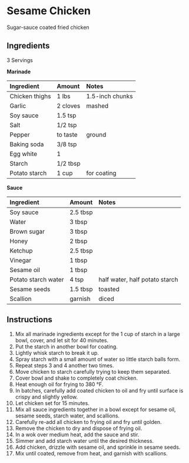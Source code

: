 Sesame Chicken
==============

Sugar-sauce coated fried chicken

Ingredients
-----------

3 Servings

**Marinade**

| Ingredient     | Amount   | Notes           |
|:---------------|:---------|:----------------|
| Chicken thighs | 1 lbs    | 1.5-inch chunks |
| Garlic         | 2 cloves | mashed          |
| Soy sauce      | 1.5 tsp  |                 |
| Salt           | 1/2 tsp  |                 |
| Pepper         | to taste | ground          |
| Baking soda    | 3/8 tsp  |                 |
| Egg white      | 1        |                 |
| Starch         | 1/2 tbsp |                 |
| Potato starch  | 1 cup    | for coating     |

**Sauce**

| Ingredient          | Amount   | Notes                          |
|:--------------------|:---------|:-------------------------------|
| Soy sauce           | 2.5 tbsp |                                |
| Water               | 3 tbsp   |                                |
| Brown sugar         | 3 tbsp   |                                |
| Honey               | 2 tbsp   |                                |
| Ketchup             | 2.5 tbsp |                                |
| Vinegar             | 1 tbsp   |                                |
| Sesame oil          | 1 tbsp   |                                |
| Potato starch water | 4 tsp    | half water, half potato starch |
| Sesame seeds        | 1.5 tbsp | toasted                        |
| Scallion            | garnish  | diced                          |

Instructions
------------

1. Mix all marinade ingredients except for the 1 cup of starch in a large bowl, cover, and let sit for 40 minutes.
2. Put the starch in another bowl for coating.
3. Lightly whisk starch to break it up.
4. Spray starch with a small amount of water so little starch balls form.
5. Repeat steps 3 and 4 another two times.
6. Move chicken to starch carefully trying to keep them separated.
7. Cover bowl and shake to completely coat chicken.
8. Heat enough oil for frying to 380 °F.
9. In batches, carefully add coated chicken to oil and fry until surface is crispy and slightly yellow.
10. Let chicken set for 15 minutes.
11. Mix all sauce ingredients together in a bowl except for sesame oil, sesame seeds, starch water, and scallions.
12. Carefully re-add all chicken to frying oil and fry until golden.
13. Remove the chicken to dry and dispose of frying oil.
14. In a wok over medium heat, add the sauce and stir.
15. Simmer and add starch water until the desired thickness.
16. Add chicken, drizzle with sesame oil, and sprinkle in sesame seeds.
17. Mix until coated, remove from heat, and garnish with scallions.
